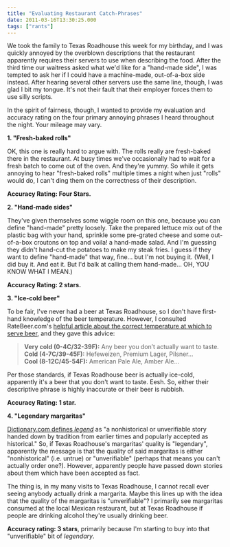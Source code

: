 ```yaml
---
title: "Evaluating Restaurant Catch-Phrases"
date: 2011-03-16T13:30:25.000
tags: ["rants"]
---
```


We took the family to Texas Roadhouse this week for my birthday, and I was quickly annoyed by the overblown descriptions that the restaurant apparently requires their servers to use when describing the food. After the third time our waitress asked what we'd like for a "hand-made side", I was tempted to ask her if I could have a machine-made, out-of-a-box side instead. After hearing several other servers use the same line, though, I was glad I bit my tongue. It's not their fault that their employer forces them to use silly scripts.

In the spirit of fairness, though, I wanted to provide my evaluation and accuracy rating on the four primary annoying phrases I heard throughout the night. Your mileage may vary.

**1\. "Fresh-baked rolls"**

OK, this one is really hard to argue with. The rolls really are fresh-baked there in the restaurant. At busy times we've occasionally had to wait for a fresh batch to come out of the oven. And they're yummy. So while it gets annoying to hear "fresh-baked rolls" multiple times a night when just "rolls" would do, I can't ding them on the correctness of their description.

**Accuracy Rating: Four Stars.** 

**2\. "Hand-made sides"**  

They've given themselves some wiggle room on this one, because you can define "hand-made" pretty loosely. Take the prepared lettuce mix out of the plastic bag with your hand, sprinkle some pre-grated cheese and some out-of-a-box croutons on top and voila! a hand-made salad. And I'm guessing they didn't hand-cut the potatoes to make my steak fries. I guess if they want to define "hand-made" that way, fine... but I'm not buying it. (Well, I did buy it. And eat it. But I'd balk at calling them hand-made... OH, YOU KNOW WHAT I MEAN.)

**Accuracy Rating: 2 stars.** 
  
  
**3\. "Ice-cold beer"**  

To be fair, I've never had a beer at Texas Roadhouse, so I don't have first-hand knowledge of the beer temperature. However, I consulted RateBeer.com's [helpful article about the correct temperature at which to serve beer](http://www.ratebeer.com/Story.asp?StoryID=479), and they gave this advice:  
  
> **Very cold (0-4C/32-39F):** Any beer you don’t actually want to taste.  
> **Cold (4-7C/39-45F):** Hefeweizen, Premium Lager, Pilsner...  
> **Cool (8-12C/45-54F):** American Pale Ale, Amber Ale...

Per those standards, if Texas Roadhouse beer is actually ice-cold, apparently it's a beer that you don't want to taste. Eesh. So, either their descriptive phrase is highly inaccurate or their beer is rubbish.

**Accuracy Rating: 1 star.** 
  
**4\. "Legendary margaritas"** 

[Dictionary.com defines _legend_](http://dictionary.reference.com/browse/legend) as "a nonhistorical or unverifiable story handed down by tradition from earlier times and popularly accepted as historical." So, if Texas Roadhouse's margaritas' quality is "legendary", apparently the message is that the quality of said margaritas is either "nonhistorical" (i.e. untrue) or "unverifiable" (perhaps that means you can't actually order one?). However, apparently people have passed down stories about them which have been accepted as fact.

The thing is, in my many visits to Texas Roadhouse, I cannot recall ever seeing anybody actually drink a margarita. Maybe this lines up with the idea that the quality of the margaritas is "unverifiable"? I primarily see margaritas consumed at the local Mexican restaurant, but at Texas Roadhouse if people are drinking alcohol they're usually drinking beer.

**Accuracy rating: 3 stars**, primarily because I'm starting to buy into that "unverifiable" bit of _legendary_. 